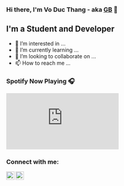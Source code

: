 ### Hi there, I'm Vo Duc Thang - aka [GB](https://github.com/voducthang16) 🌸

## I'm a Student and Developer

- 👀 I’m interested in ...
- 🌱 I’m currently learning ...
- 💞️ I’m looking to collaborate on ...
- 📫 How to reach me ...

### Spotify Now Playing 🎧
[![Spotify](https://spotify-tawny.vercel.app/api/spotify.py)](https://open.spotify.com/user/p9jfubpnhgtylno8k5fj64vqm/)

### Connect with me:

[<img align="left" alt="GB | Twitter" width="22px" src="https://cdn.jsdelivr.net/npm/simple-icons@v3/icons/twitter.svg" />](https://twitter.com/voducthang16)
[<img align="left" alt="GB | Instagram" width="22px" src="https://cdn.jsdelivr.net/npm/simple-icons@v3/icons/instagram.svg" />](https://www.instagram.com/voducthang__/)
